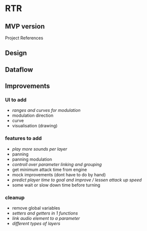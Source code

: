# RTR 
## MVP version
Project
References 

## Design

## Dataflow

## Improvements
### UI to add
- *ranges and curves for modulation*
- modulation direction
- curve
- visualisation (drawing)
### features to add
- *play more sounds per layer*
- panning
- panning modulation
- *controll over parameter linking and grouping*
- get minimum attack time from engine
- mock improvements (dont have to do by hand)
- *predict player time to goal and improve / lessen attack up speed*
- some wait or slow down time before turning 
### cleanup
- remove global variables
- *setters and getters in 1 functions*
- *link audio element to a parameter*
- *different types of layers*
